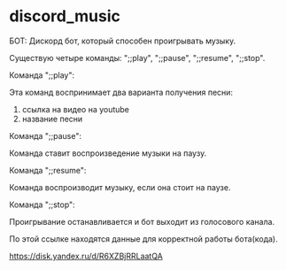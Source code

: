 # discord_music
БОТ:
Дискорд бот, который способен проигрывать музыку. 

Существую четыре команды:
";;play", ";;pause", ";;resume", ";;stop".

Команда ";;play":

Эта команд воспринимает два варианта получения песни:

1) ссылка на видео на youtube
2) название песни

Команда ";;pause":

Команда ставит воспроизведение музыки на паузу.

Команда ";;resume":

Команда воспроизводит музыку, если она стоит на паузе.

Команда ";;stop":

Проигрывание останавливается и бот выходит из голосового канала.

По этой ссылке находятся данные для корректной работы бота(кода).

https://disk.yandex.ru/d/R6XZBjRRLaatQA


